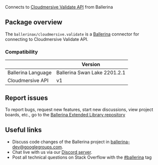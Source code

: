 Connects to [Cloudmersive Validate API](https://api.cloudmersive.com/docs/validate.asp) from Ballerina

## Package overview

The `ballerinax/cloudmersive.validate` is a [Ballerina](https://ballerina.io/) connector for connecting to Cloudmersive Validate API.

### Compatibility
|                          | Version                    |
|--------------------------|----------------------------|
| Ballerina Language       | Ballerina Swan Lake 2201.2.1 |
| Cloudmersive API         | v1                         |

## Report issues
To report bugs, request new features, start new discussions, view project boards, etc., go to the [Ballerina Extended Library repository](https://github.com/ballerina-platform/ballerina-extended-library)

## Useful links
- Discuss code changes of the Ballerina project in [ballerina-dev@googlegroups.com](mailto:ballerina-dev@googlegroups.com).
- Chat live with us via our [Discord server](https://discord.gg/ballerinalang).
- Post all technical questions on Stack Overflow with the [#ballerina](https://stackoverflow.com/questions/tagged/ballerina) tag
